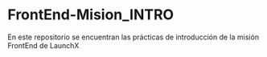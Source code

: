 # FrontEnd-Mision_INTRO
En este repositorio se encuentran las prácticas de introducción de la misión FrontEnd de LaunchX
